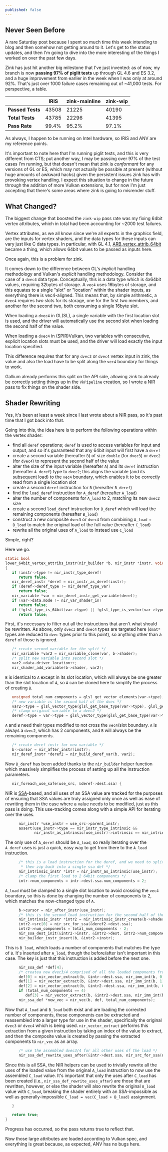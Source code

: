 ```yaml
---
published: false
---
```

## Never Seen Before

A rare Saturday post because I spent so much time this week intending to blog and then somehow not getting around to it. Let's get to the status updates, and then I'm going to dive into the more interesting of the things I worked on over the past few days.

Zink has just hit another big milestone that I've just invented: as of now, my branch is now **passing 97% of piglit tests** up through GL 4.6 and ES 3.2, and a huge improvement from earlier in the week when I was only at around 92%. That's just over 1000 failure cases remaining out of ~41,000 tests. For perspective, a table.

| |IRIS|zink-mainline|zink-wip|
|-|---|---|---|
|**Passed Tests**|43508|21225|40190|
|**Total Tests**|43785|22296|41395|
|**Pass Rate**|99.4%|95.2%|97.1%|

As always, I happen to be running on Intel hardware, so IRIS and ANV are my reference points.

It's important to note here that I'm running piglit tests, and this is very different from CTS; put another way, I may be passing over 97% of the test cases I'm running, but that doesn't mean that zink is *conformant* for any versions of GL or ES, which may not actually be possible at present (without huge amounts of awkward hacks) given the persistent issues zink has with provoking vertex handling. I expect this situation to change in the future through the addition of more Vulkan extensions, but for now I'm just accepting that there's some areas where zink is going to misrender stuff.

## What Changed?
The biggest change that boosted the `zink-wip` pass rate was my fixing 64bit vertex attributes, which in total had been accounting for ~2000 test failures.

Vertex attributes, as we all know since we're all experts in the graphics field, are the inputs for vertex shaders, and the data types for these inputs can vary just like C data types. In particular, with GL 4.1, [ARB_vertex_attrib_64bit](https://www.khronos.org/registry/OpenGL/extensions/ARB/ARB_vertex_attrib_64bit.txt) became a thing, which allows 64bit values to be passed as inputs here.

Once again, this is a problem for zink.

It comes down to the difference between GL's *implicit* handling methodology and Vulkan's *explicit* handling methodology. Consider the case of a `dvec4` data type. Conceptually, this is a data type which is 4x64bit values, requiring 32bytes of storage. A `vec4` uses 16bytes of storage, and this equates to a single "slot" or "location" within the shader inputs, as everything there is vec4-aligned. This means that, by simple arithmetic, a `dvec4` requires *two* slots for its storage, one for the first two members, and another for the second two, both consuming a single 16byte slot.

When loading a `dvec4` in GL(SL), a single variable with the first location slot is used, and the driver will automatically use the second slot when loading the second half of the value.

When loading a `dvec4` in (SPIR)Vulkan, two variables with consecutive, explicit location slots must be used, and the driver will load exactly the input location specified.

This difference requires that for any `dvec3` or `dvec4` vertex input in zink, the value and also the load have to be split along the `vec4` boundary for things to work.

Gallium already performs this split on the API side, allowing zink to already be correctly setting things up in the `VkPipeline` creation, so I wrote a NIR pass to fix things on the shader side.

## Shader Rewriting
Yes, it's been at least a week since I last wrote about a NIR pass, so it's past time that I got back into that.

Going into this, the idea here is to perform the following operations within the vertex shader:
* find all `deref` operations; `deref` is used to access variables for input and output, and so it's guaranteed that any 64bit input will first have a `deref`
* create a second variable (hereafter `B`) of size `double` (for `dvec3`) or `dvec2` (for `dvec4`) to represent the second half of the value
* alter the size of the input variable (hereafter `A`) and its `deref` instruction (hereafter `A_deref`) type to `dvec2`; this aligns the variable (and its subsequent load) to the `vec4` boundary, which enables it to be correctly read from a single location slot
* create a second `deref` instruction for `B` (hereafter `B_deref`)
* find the `load_deref` instruction for `A_deref` (hereafter `A_load`)
* alter the number of components for `A_load` to 2, matching its new `dvec2` size
* create a second `load_deref` instruction for `B_deref` which will load the remaining components (hereafter `B_load`) 
* construct a new composite `dvec3` or `dvec4` from combining `A_load` + `B_load` to match the original load of the full value (hereafter `C_load`)
* rewrite all the original uses of `A_load` to instead use `C_load`

Simple, right?

Here we go.
```c
static bool
lower_64bit_vertex_attribs_instr(nir_builder *b, nir_instr *instr, void *data)
{
   if (instr->type != nir_instr_type_deref)
      return false;
   nir_deref_instr *deref = nir_instr_as_deref(instr);
   if (deref->deref_type != nir_deref_type_var)
      return false;
   nir_variable *var = nir_deref_instr_get_variable(deref);
   if (var->data.mode != nir_var_shader_in)
      return false;
   if (!glsl_type_is_64bit(var->type) || !glsl_type_is_vector(var->type) || glsl_get_vector_elements(var->type) < 3)
      return false;
```
First, it's necessary to filter out all the instructions that aren't what should be rewritten. As above, only `dvec3` and `dvec4` types are targeted here (`dmat*` types are reduced to `dvec` types prior to this point), so anything other than a `deref` of those is ignored.
```c
   /* create second variable for the split */
   nir_variable *var2 = nir_variable_clone(var, b->shader);
   /* split new variable into second slot */
   var2->data.driver_location++;
   nir_shader_add_variable(b->shader, var2);
```
`B` is identical to `A` except in its slot location, which will always be one greater than the slot location of `A`, so `A` can be cloned here to simplify the process of creating `B`.
```c
   unsigned total_num_components = glsl_get_vector_elements(var->type);
   /* new variable is the second half of the dvec */
   var2->type = glsl_vector_type(glsl_get_base_type(var->type), glsl_get_vector_elements(var->type) - 2);
   /* clamp original variable to a dvec2 */
   deref->type = var->type = glsl_vector_type(glsl_get_base_type(var->type), 2);
```
`A` and `B` need their types modified to not cross the `vec4`/slot boundary. `A` is always a `dvec2`, which has 2 components, and `B` will always be the remaining components.
```c
   /* create deref instr for new variable */
   b->cursor = nir_after_instr(instr);
   nir_deref_instr *deref2 = nir_build_deref_var(b, var2);
```
Now `B_deref` has been added thanks to the `nir_builder` helper function which massively simplifies the process of setting up all the instruction parameters.
```c
   nir_foreach_use_safe(use_src, &deref->dest.ssa) {
```
NIR is [SSA](https://en.wikipedia.org/wiki/Static_single_assignment_form)-based, and all uses of an SSA value are tracked for the purposes of ensuring that SSA values are truly assigned only once as well as ease of rewriting them in the case where a value needs to be modified, just as this pass is doing. This use-tracking comes along with a simple API for iterating over the uses.
```c
      nir_instr *use_instr = use_src->parent_instr;
      assert(use_instr->type == nir_instr_type_intrinsic &&
             nir_instr_as_intrinsic(use_instr)->intrinsic == nir_intrinsic_load_deref);
```
The only use of `A_deref` should be `A_load`, so really iterating over the `A_deref` uses is just a quick, easy way to get from there to the `A_load` instruction.
```c
      /* this is a load instruction for the deref, and we need to split it into two instructions that we can
       * then zip back into a single ssa def */
      nir_intrinsic_instr *intr = nir_instr_as_intrinsic(use_instr);
      /* clamp the first load to 2 64bit components */
      intr->num_components = intr->dest.ssa.num_components = 2;
```
`A_load` must be clamped to a single slot location to avoid crossing the `vec4` boundary, so this is done by changing the number of components to 2, which matches the now-changed type of `A`.
```c
      b->cursor = nir_after_instr(use_instr);
      /* this is the second load instruction for the second half of the dvec3/4 components */
      nir_intrinsic_instr *intr2 = nir_intrinsic_instr_create(b->shader, nir_intrinsic_load_deref);
      intr2->src[0] = nir_src_for_ssa(&deref2->dest.ssa);
      intr2->num_components = total_num_components - 2;
      nir_ssa_dest_init(&intr2->instr, &intr2->dest, intr2->num_components, 64, NULL);
      nir_builder_instr_insert(b, &intr2->instr);
```
This is `B_load`, which loads a number of components that matches the type of `B`. It's inserted after `A_load`, though the before/after isn't important in this case. The key is just that this instruction is added before the next one.
```c
      nir_ssa_def *def[4];
      /* createa new dvec3/4 comprised of all the loaded components from both variables */
      def[0] = nir_vector_extract(b, &intr->dest.ssa, nir_imm_int(b, 0));
      def[1] = nir_vector_extract(b, &intr->dest.ssa, nir_imm_int(b, 1));
      def[2] = nir_vector_extract(b, &intr2->dest.ssa, nir_imm_int(b, 0));
      if (total_num_components == 4)
         def[3] = nir_vector_extract(b, &intr2->dest.ssa, nir_imm_int(b, 1));
      nir_ssa_def *new_vec = nir_vec(b, def, total_num_components);
```
Now that `A_load` and `B_load` both exist and are loading the corrected number of components, these components can be extracted and reassembled into a larger type for use in the shader, specifically the original `dvec3` or `dvec4` which is being used. `nir_vector_extract` performs this extraction from a given instruction by taking an index of the value to extract, and then the composite value is created by passing the extracted components to `nir_vec` as an array.
```c
      /* use the assembled dvec3/4 for all other uses of the load */
      nir_ssa_def_rewrite_uses_after(&intr->dest.ssa, nir_src_for_ssa(new_vec), new_vec->parent_instr);
```
Since this is all SSA, the NIR helpers can be used to trivially rewrite all the uses of the loaded value from the original `A_load` instruction to now use the assembled `C_load` value. It's important that only the uses after `C_load` has been created (i.e., `nir_ssa_def_rewrite_uses_after`) are those that are rewritten, however, or else the shader will also rewrite the original `A_load` value with `C_load`, breaking the shader entirely with an SSA-impossible as well as generally-impossible `C_load = vec(C_load + B_load)` assignment.
```c
   }

   return true;
}
```
Progress has occurred, so the pass returns true to reflect that.

Now those large attributes are loaded according to Vulkan spec, and everything is great because, as expected, ANV has no bugs here.